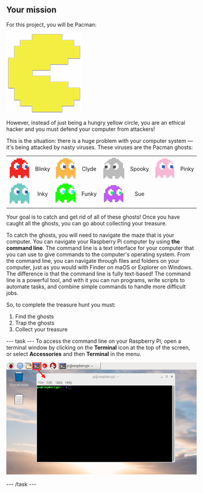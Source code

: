 ## Your mission

For this project, you will be Pacman:

![Pacman Image](images/pacmancharacter.png)

However, instead of just being a hungry yellow circle, you are an ethical hacker and you must defend your computer from attackers!

This is the situation: there is a huge problem with your computer system — it's being attacked by nasty viruses. These viruses are the Pacman ghosts:

|                                              |           |                                              |           |                                              |           |                                              |           |
| :------------------------------------------: | :-------: | :------------------------------------------: | :-------: | :------------------------------------------: | :-------: | :------------------------------------------: | :-------: |
| ![Blinky Ghost](images/ghostblinky.png)      | Blinky    | ![Clyde Ghost](images/ghostclyde.png)        | Clyde     | ![Spooky Ghost](images/ghostspooky.png)      | Spooky    | ![Pinky Ghost](images/ghostpinky.png)        | Pinky     |
| ![Inky Ghost](images/ghostinky.png)          | Inky      | ![Funky Ghost](images/ghostfunky.png)        | Funky     | ![Sue Ghost](images/ghostsue.jpg)            | Sue       |
|                                              |

Your goal is to catch and get rid of all of these ghosts! Once you have caught all the ghosts, you can go about collecting your treasure.

To catch the ghosts, you will need to navigate the maze that is your computer. You can navigate your Raspberry Pi computer by using **the command line**. The command line is a text interface for your computer that you can use to give commands to the computer's operating system. From the command line, you can navigate through files and folders on your computer, just as you would with Finder on maOS or Explorer on Windows. The difference is that the command line is fully text-based! The command line is a powerful tool, and with it you can run programs, write scripts to automate tasks, and combine simple commands to handle more difficult jobs.

So, to complete the treasure hunt you must:

1. Find the ghosts
1. Trap the ghosts
1. Collect your treasure

--- task ---
To access the command line on your Raspberry Pi, open a terminal window by clicking on the **Terminal** icon at the top of the screen, or select **Accessories** and then **Terminal** in the menu.


![Find Terminal](images/find-terminal.png)

--- /task ---
